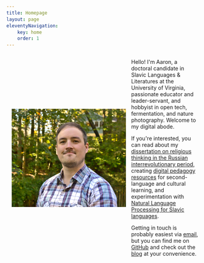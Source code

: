 ```yaml
---
title: Homepage 
layout: page
eleventyNavigation: 
    key: home 
    order: 1
---
```


<div style="display:flex;flex-wrap:wrap;align-items:center;">
    <img src="img/self300.png" style="flex:1;margin:1em"></img>
    <div style="flex:2">
        <p>Hello! I'm Aaron, a doctoral candidate in Slavic Languages & Literatures at the University of Virginia, passionate educator and leader-servant, and hobbyist in open tech, fermentation, and nature photography. Welcome to my digital abode.</p> 
        <p>If you're interested, you can read about my <a href="/research">dissertation on religious thinking in the Russian interrevolutionary period</a>, creating <a href="/pedagogy">digital pedagogy resources</a> for second-language and cultural learning, and experimentation with <a href="/research">Natural Language Processing for Slavic languages</a>.</p>
        <p>Getting in touch is probably easiest via <a href="mailto:amt3ad@virginia.edu">email</a>, but you can find me on <a href="https://github.com/kollektivminds">GitHub</a> and check out the <a href="/blog">blog</a> at your convenience.</p>
    </div>
</div>